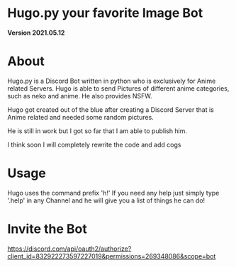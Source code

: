 # Hugo.py your favorite Image Bot

**Version 2021.05.12**

# About

Hugo.py is a Discord Bot written in python who is exclusively for Anime related Servers.
Hugo is able to send Pictures of different anime categories, such as neko and anime.
He also provides NSFW.

Hugo got created out of the blue after creating a Discord Server that is Anime related and needed some random pictures.

He is still in work but I got so far that I am able to publish him.

I think soon I will completely rewrite the code and add cogs
# Usage

Hugo uses the command prefix 'h!'
If you need any help just simply type '.help' in any Channel and he will give you a list of things he can do!

# Invite the Bot

https://discord.com/api/oauth2/authorize?client_id=832922273597227019&permissions=269348086&scope=bot
